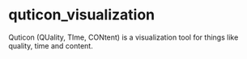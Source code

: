 # quticon_visualization
Quticon (QUality, TIme, CONtent) is a visualization tool for things like quality, time and content.
